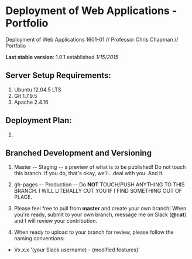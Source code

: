 # Deployment of Web Applications - Portfolio
Deployment of Web Applications 1601-01 // Professor Chris Chapman // Portfolio

**Last stable version**: 1.0.1 established *1/15/2015*

## Server Setup Requirements:
1. Ubuntu 12.04.5 LTS
2. Git 1.7.9.5
3. Apache 2.4.16

## Deployment Plan:
1. 

## Branched Development and Versioning
1. Master -- Staging -- a preview of what is to be published! Do not touch this branch. 
If you do, that's okay, we'll...deal with you. And it.

2. gh-pages -- Production -- Do **NOT** TOUCH/PUSH ANYTHING TO THIS BRANCH. 
I WILL LITERALLY CUT YOU IF I FIND SOMETHING OUT OF PLACE.

3. Please feel free to pull from **master** and create your own branch! When you're ready,
submit to your own branch, message me on Slack (__@cat__) and I will review your contribution.

4. When ready to upload to your branch for review, please follow the naming conventions:
  * Vx.x.x '(your Slack username) - (modified features)'


